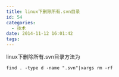 ```yaml
---
title: linux下删除所有.svn目录
id: 54
categories:
  - 技术
date: 2014-11-12 16:01:42
tags:
---
```


linux下删除所有.svn目录方法为

    find . -type d -name ".svn"|xargs rm -rf
    